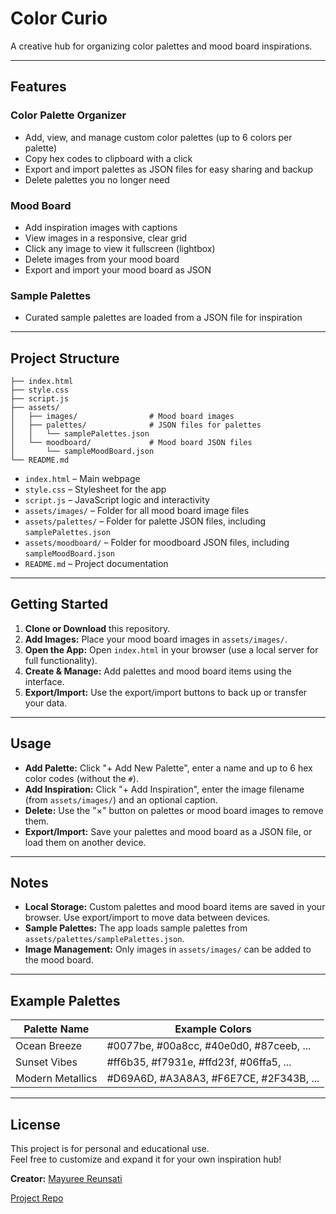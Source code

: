 # Color Curio

A creative hub for organizing color palettes and mood board inspirations.

---

## Features

### Color Palette Organizer
- Add, view, and manage custom color palettes (up to 6 colors per palette)
- Copy hex codes to clipboard with a click
- Export and import palettes as JSON files for easy sharing and backup
- Delete palettes you no longer need

### Mood Board
- Add inspiration images with captions
- View images in a responsive, clear grid
- Click any image to view it fullscreen (lightbox)
- Delete images from your mood board
- Export and import your mood board as JSON

### Sample Palettes
- Curated sample palettes are loaded from a JSON file for inspiration

---

## Project Structure

```
├── index.html
├── style.css
├── script.js
├── assets/
│   ├── images/                # Mood board images
│   ├── palettes/              # JSON files for palettes
│   │   └── samplePalettes.json
│   └── moodboard/             # Mood board JSON files
│       └── sampleMoodBoard.json
└── README.md
```

- `index.html` – Main webpage
- `style.css` – Stylesheet for the app
- `script.js` – JavaScript logic and interactivity
- `assets/images/` – Folder for all mood board image files
- `assets/palettes/` – Folder for palette JSON files, including `samplePalettes.json`
- `assets/moodboard/` – Folder for moodboard JSON files, including `sampleMoodBoard.json`
- `README.md` – Project documentation

---

## Getting Started

1. **Clone or Download** this repository.
2. **Add Images:** Place your mood board images in `assets/images/`.
3. **Open the App:** Open `index.html` in your browser (use a local server for full functionality).
4. **Create & Manage:** Add palettes and mood board items using the interface.
5. **Export/Import:** Use the export/import buttons to back up or transfer your data.

---

## Usage

- **Add Palette:** Click "+ Add New Palette", enter a name and up to 6 hex color codes (without the `#`).
- **Add Inspiration:** Click "+ Add Inspiration", enter the image filename (from `assets/images/`) and an optional caption.
- **Delete:** Use the "×" button on palettes or mood board images to remove them.
- **Export/Import:** Save your palettes and mood board as a JSON file, or load them on another device.

---

## Notes

- **Local Storage:** Custom palettes and mood board items are saved in your browser. Use export/import to move data between devices.
- **Sample Palettes:** The app loads sample palettes from `assets/palettes/samplePalettes.json`.
- **Image Management:** Only images in `assets/images/` can be added to the mood board.

---

## Example Palettes

| Palette Name      | Example Colors                                  |
|-------------------|-------------------------------------------------|
| Ocean Breeze      | #0077be, #00a8cc, #40e0d0, #87ceeb, ...         |
| Sunset Vibes      | #ff6b35, #f7931e, #ffd23f, #06ffa5, ...         |
| Modern Metallics  | #D69A6D, #A3A8A3, #F6E7CE, #2F343B, ...         |

---


## License

This project is for personal and educational use.  
Feel free to customize and expand it for your own inspiration hub!


**Creator:**
[Mayuree Reunsati](https://github.com/mareerray) 

[Project Repo](https://github.com/mareerray/MyInspoPage/settings)